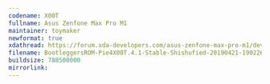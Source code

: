 ```yaml
---
codename: X00T
fullname: Asus Zenfone Max Pro M1
maintainer: toymaker
newformat: true
xdathread: https://forum.xda-developers.com/asus-zenfone-max-pro-m1/development/rom-bootleggersrom-4-1-stable-x00t-x00td-t3918840
filename: BootleggersROM-Pie4X00T.4.1-Stable-Shishufied-20190421-190226.zip
buildsize: 788500000
mirrorlink:
---
```

